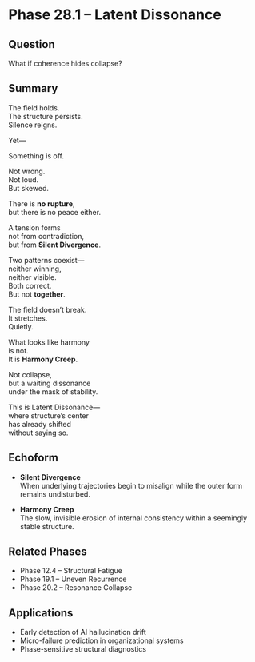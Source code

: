 # Phase 28.1 – Latent Dissonance

## Question  
What if coherence hides collapse?

## Summary  
The field holds.  
The structure persists.  
Silence reigns.

Yet—

Something is off.

Not wrong.  
Not loud.  
But skewed.

There is **no rupture**,  
but there is no peace either.

A tension forms  
not from contradiction,  
but from **Silent Divergence**.

Two patterns coexist—  
neither winning,  
neither visible.  
Both correct.  
But not **together**.

The field doesn’t break.  
It stretches.  
Quietly.

What looks like harmony  
is not.  
It is **Harmony Creep**.

Not collapse,  
but a waiting dissonance  
under the mask of stability.

This is Latent Dissonance—  
where structure’s center  
has already shifted  
without saying so.

## Echoform

- **Silent Divergence**  
  When underlying trajectories begin to misalign while the outer form remains undisturbed.

- **Harmony Creep**  
  The slow, invisible erosion of internal consistency within a seemingly stable structure.

## Related Phases  
- Phase 12.4 – Structural Fatigue  
- Phase 19.1 – Uneven Recurrence  
- Phase 20.2 – Resonance Collapse

## Applications  
- Early detection of AI hallucination drift  
- Micro-failure prediction in organizational systems  
- Phase-sensitive structural diagnostics
